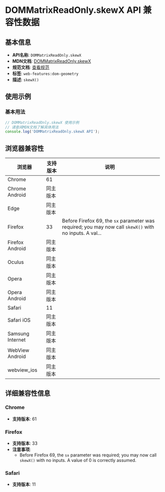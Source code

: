 # DOMMatrixReadOnly.skewX API 兼容性数据

## 基本信息

- **API名称**: `DOMMatrixReadOnly.skewX`
- **MDN文档**: [DOMMatrixReadOnly.skewX](https://developer.mozilla.org/docs/Web/API/DOMMatrixReadOnly/skewX)
- **规范文档**: [查看规范](https://drafts.fxtf.org/geometry/#dom-dommatrixreadonly-skewx)
- **标签**: `web-features:dom-geometry`
- **描述**: `skewX()`

## 使用示例

### 基本用法

```javascript
// DOMMatrixReadOnly.skewX 使用示例
// 请查阅MDN文档了解具体用法
console.log('DOMMatrixReadOnly.skewX API');
```

## 浏览器兼容性

| 浏览器 | 支持版本 | 说明 |
|--------|----------|------|
| Chrome | 61 |  |
| Chrome Android | 同主版本 |  |
| Edge | 同主版本 |  |
| Firefox | 33 | Before Firefox 69, the `sx` parameter was required; you may now call `skewX()` with no inputs. A val... |
| Firefox Android | 同主版本 |  |
| Oculus | 同主版本 |  |
| Opera | 同主版本 |  |
| Opera Android | 同主版本 |  |
| Safari | 11 |  |
| Safari iOS | 同主版本 |  |
| Samsung Internet | 同主版本 |  |
| WebView Android | 同主版本 |  |
| webview_ios | 同主版本 |  |

## 详细兼容性信息

### Chrome

- **支持版本**: 61

### Firefox

- **支持版本**: 33
- **注意事项**:
  - Before Firefox 69, the `sx` parameter was required; you may now call `skewX()` with no inputs. A value of 0 is correctly assumed.

### Safari

- **支持版本**: 11

